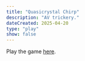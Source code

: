 ```yaml
---
title: "Quasicrystal Chirp"
description: "AV trickery."
dateCreated: 2025-04-20
type: "play"
show: false
---
```


Play the game [here](/quasicrystal-chirp/index.html).